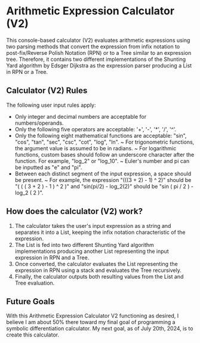 # Arithmetic Expression Calculator (V2)
This console-based calculator (V2) evaluates arithmetic expressions using two parsing methods that convert the expression from infix notation to post-fix/Reverse Polish Notation (RPN) or to a Tree similar to an expression tree. Therefore, it contains two different implementations of the Shunting Yard algorithm by Edsger Dijkstra as the expression parser producing a List in RPN or a Tree.

## Calculator (V2) Rules
The following user input rules apply:
  - Only integer and decimal numbers are acceptable for numbers/operands.
  - Only the following five operators are acceptable: '+', '-', '*', '/', '^'.
  - Only the following eight mathematical functions are acceptable: "sin", "cos", "tan", "sec", "csc", "cot", "log", "ln".
    ~ For trigonometric functions, the argument value is assumed to be in radians.
    ~ For logarithmic functions, custom bases should follow an underscore character after the function. For example, "log_2" or "log_10".
    ~ Euler's number and pi can be inputted as "e" and "pi".
  - Between each distinct segment of the input expression, a space should be present.
    ~ For example, the expression "(((3 + 2) - 1) ^ 2)" should be "( ( ( 3 + 2 ) - 1 ) ^ 2 )" and "sin(pi/2) - log_2(2)" should be "sin ( pi / 2 ) - log_2 ( 2 )".

## How does the calculator (V2) work?
  1. The calculator takes the user's input expression as a string and separates it into a List, keeping the infix notation characteristic of the expression.
  2. The List is fed into two different Shunting Yard algorithm implementations producing another List representing the input expression in RPN and a Tree.
  3. Once converted, the calculator evaluates the List representing the expression in RPN using a stack and evaluates the Tree recursively.
  4. Finally, the calculator outputs both resulting values from the List and Tree evaluation.

## Future Goals
With this Arithmetic Expression Calculator V2 functioning as desired, I believe I am about 50% there toward my final goal of programming a symbolic differentiation calculator. My next goal, as of July 20th, 2024, is to create this calculator.
